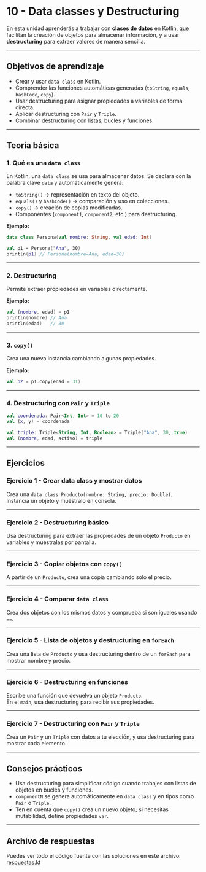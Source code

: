 # 10 - Data classes y Destructuring

En esta unidad aprenderás a trabajar con **clases de datos** en Kotlin, que facilitan la creación de objetos para almacenar información, y a usar **destructuring** para extraer valores de manera sencilla.

---

## Objetivos de aprendizaje

- Crear y usar `data class` en Kotlin.
- Comprender las funciones automáticas generadas (`toString`, `equals`, `hashCode`, `copy`).
- Usar destructuring para asignar propiedades a variables de forma directa.
- Aplicar destructuring con `Pair` y `Triple`.
- Combinar destructuring con listas, bucles y funciones.

---

## Teoría básica

### 1. Qué es una `data class`
En Kotlin, una `data class` se usa para almacenar datos. Se declara con la palabra clave `data` y automáticamente genera:
- `toString()` → representación en texto del objeto.
- `equals()` y `hashCode()` → comparación y uso en colecciones.
- `copy()` → creación de copias modificadas.
- Componentes (`component1`, `component2`, etc.) para destructuring.

**Ejemplo:**
```kotlin
data class Persona(val nombre: String, val edad: Int)

val p1 = Persona("Ana", 30)
println(p1) // Persona(nombre=Ana, edad=30)
```

---

### 2. Destructuring
Permite extraer propiedades en variables directamente.

**Ejemplo:**
```kotlin
val (nombre, edad) = p1
println(nombre) // Ana
println(edad)   // 30
```

---

### 3. `copy()`
Crea una nueva instancia cambiando algunas propiedades.

**Ejemplo:**
```kotlin
val p2 = p1.copy(edad = 31)
```

---

### 4. Destructuring con `Pair` y `Triple`
```kotlin
val coordenada: Pair<Int, Int> = 10 to 20
val (x, y) = coordenada

val triple: Triple<String, Int, Boolean> = Triple("Ana", 30, true)
val (nombre, edad, activo) = triple
```

---

## Ejercicios

### Ejercicio 1 - Crear data class y mostrar datos
Crea una `data class Producto(nombre: String, precio: Double)`.  
Instancia un objeto y muéstralo en consola.

---

### Ejercicio 2 - Destructuring básico
Usa destructuring para extraer las propiedades de un objeto `Producto` en variables y muéstralas por pantalla.

---

### Ejercicio 3 - Copiar objetos con `copy()`
A partir de un `Producto`, crea una copia cambiando solo el precio.

---

### Ejercicio 4 - Comparar `data class`
Crea dos objetos con los mismos datos y comprueba si son iguales usando `==`.

---

### Ejercicio 5 - Lista de objetos y destructuring en `forEach`
Crea una lista de `Producto` y usa destructuring dentro de un `forEach` para mostrar nombre y precio.

---

### Ejercicio 6 - Destructuring en funciones
Escribe una función que devuelva un objeto `Producto`.  
En el `main`, usa destructuring para recibir sus propiedades.

---

### Ejercicio 7 - Destructuring con `Pair` y `Triple`
Crea un `Pair` y un `Triple` con datos a tu elección, y usa destructuring para mostrar cada elemento.

---

## Consejos prácticos

- Usa destructuring para simplificar código cuando trabajes con listas de objetos en bucles y funciones.
- `componentN` se genera automáticamente en `data class` y en tipos como `Pair` o `Triple`.
- Ten en cuenta que `copy()` crea un nuevo objeto; si necesitas mutabilidad, define propiedades `var`.

---

## Archivo de respuestas

Puedes ver todo el código fuente con las soluciones en este archivo:  
[respuestas.kt](./respuestas.kt)
